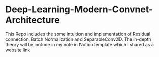 # Deep-Learning-Modern-Convnet-Architecture
This Repo includes the some intuition and implementation of Residual connection, Batch Normalization and SeparableConv2D. The in-depth theory will be include in my note in Notion template which I shared as a website link
